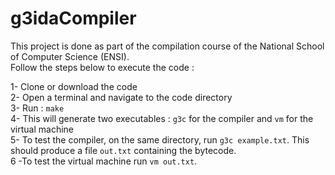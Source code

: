 # g3idaCompiler

This project is done as part of the compilation course of the National School of Computer Science (ENSI).<br>
Follow the steps below to execute the code :

1- Clone or download the code<br>
2- Open a terminal and navigate to the code directory<br>
3- Run : <code>make</code><br>
4- This will generate two executables : <code>g3c</code> for the compiler and <code>vm</code> for the virtual machine<br>
5- To test the compiler, on the same directory, run <code>g3c example.txt</code>. This should produce a file <code>out.txt</code> containing the bytecode.<br>
6 -To test the virtual machine run <code>vm out.txt</code>.
